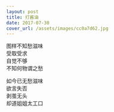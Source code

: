 ```yaml
---
layout: post
title: 打酱油
date: 2017-07-30
cover_url: /assets/images/cc0a7d62.jpg
---
```


图样不知愁滋味  
受取受求  
自觉不够  
不知何物谓之愁

如今已无愁滋味  
欲言失否  
剥茧无头  
却道姐姐太工口

